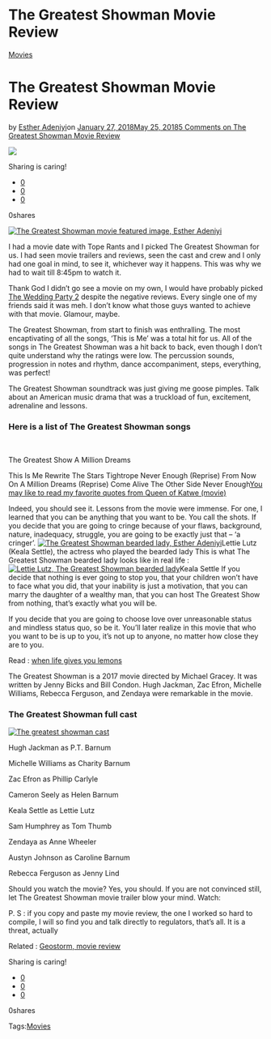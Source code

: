 # The Greatest Showman Movie Review

[Movies](https://estheradeniyi.com/category/movies/)
# The Greatest Showman Movie Review

by [Esther Adeniyi](https://estheradeniyi.com/author/esther-adeniyi/)on [January 27, 2018May 25, 2018](https://estheradeniyi.com/the-greatest-showman-movie-review/)[5 Comments on The Greatest Showman Movie Review](https://estheradeniyi.com/the-greatest-showman-movie-review/#comments)

![](images/The-Greatest-Showman-featured-image-948x640.jpg)

Sharing is caring!

- [0](https://www.facebook.com/sharer/sharer.php?u=https%3A%2F%2Festheradeniyi.com%2Fthe-greatest-showman-movie-review%2F&amp;t=The%20Greatest%20Showman%20Movie%20Review)
- [0](https://twitter.com/intent/tweet?text=The%20Greatest%20Showman%20Movie%20Review&amp;url=https%3A%2F%2Festheradeniyi.com%2Fthe-greatest-showman-movie-review%2F)
- [0](#)

0shares

[![The Greatest Showman movie featured image, Esther Adeniyi](images/The-Greatest-Showman-featured-image-948x640.jpg)](images/The-Greatest-Showman-featured-image-948x640.jpg)

I had a movie date with Tope Rants and I picked The Greatest Showman for us. I had seen movie trailers and reviews, seen the cast and crew and I only had one goal in mind, to see it, whichever way it happens. This was why we had to wait till 8:45pm to watch it.

Thank God I didn&#x2019;t go see a movie on my own, I would have probably picked [The Wedding Party 2](https://www.estheradeniyi.com/the-wedding-party-2-movie-trailer-and-i?m=1) despite the negative reviews. Every single one of my friends said it was meh. I don&#x2019;t know what those guys wanted to achieve with that movie. Glamour, maybe.

The Greatest Showman, from start to finish was enthralling. The most encaptivating of all the songs, &#x2018;This is Me&#x2019; was a total hit for us. All of the songs in The Greatest Showman was a hit back to back, even though I don&#x2019;t quite understand why the ratings were low. The percussion sounds, progression in notes and rhythm, dance accompaniment, steps, everything, was perfect!

The Greatest Showman soundtrack was just giving me goose pimples. Talk about an American music drama that was a truckload of fun, excitement, adrenaline and lessons.

### Here is a list of The Greatest Showman songs

&#xA0;

The Greatest Show
 A Million Dreams

This Is Me
 Rewrite The Stars
 Tightrope
 Never Enough (Reprise)
 From Now On
 A Million Dreams (Reprise)
 Come Alive
 The Other Side
 Never Enough[You may like to read my favorite quotes from Queen of Katwe (movie)](https://www.estheradeniyi.com/queen-of-katwe-my-top-7-favorite-life)

Indeed, you should see it. Lessons from the movie were immense. For one, I learned that you can be anything that you want to be. You call the shots. If you decide that you are going to cringe because of your flaws, background, nature, inadequacy, struggle, you are going to be exactly just that &#x2013; &#x2018;a cringer&#x2019;.
[![The Greatest Showman bearded lady, Esther Adeniyi](images/5c87f33c-a440-490c-aee2-49e2568dd1b0-screen-shot-2017-12-18-at-32055-pm.png)](images/5c87f33c-a440-490c-aee2-49e2568dd1b0-screen-shot-2017-12-18-at-32055-pm.png)Lettie Lutz (Keala Settle),&#xA0;the actress who played the bearded lady
This is what The Greatest Showman bearded lady looks like in real life :
[![Lettie Lutz, The Greatest Showman bearded lady](images/263c0707-896c-4209-ab79-1f2739d4a75f-getty-888720072.jpg)](images/263c0707-896c-4209-ab79-1f2739d4a75f-getty-888720072.jpg)Keala Settle
If you decide that nothing is ever going to stop you, that your children won&#x2019;t have to face what you did, that your inability is just a motivation, that you can marry the daughter of a wealthy man, that you can host The Greatest Show from nothing, that&#x2019;s exactly what you will be.

If you decide that you are going to choose love over unreasonable status and mindless status quo, so be it. You&#x2019;ll later realize in this movie that who you want to be is up to you, it&#x2019;s not up to anyone, no matter how close they are to you.

Read : [when life gives you lemons](https://www.estheradeniyi.com/when-life-gives-you-lemons?m=1)

The Greatest Showman is a 2017 movie directed by Michael Gracey. It was written by Jenny Bicks and Bill Condon. Hugh Jackman, Zac Efron, Michelle Williams, Rebecca Ferguson, and Zendaya were remarkable in the movie.

### The Greatest Showman full cast

[![The greatest showman cast](images/The-Greatest-Showman-Featured-768x461.jpg)](images/The-Greatest-Showman-Featured-768x461.jpg)

Hugh Jackman&#xA0;as P.T. Barnum

Michelle Williams as Charity Barnum

Zac Efron as Phillip Carlyle

Cameron Seely as Helen Barnum

Keala Settle as Lettie Lutz

Sam Humphrey as Tom Thumb

Zendaya as Anne Wheeler

Austyn Johnson as Caroline Barnum

Rebecca Ferguson as Jenny Lind

Should you watch the movie? Yes, you should. If you are not convinced still, let The Greatest Showman movie trailer blow your mind. Watch:

P. S : if you copy and paste my movie review, the one I worked so hard to compile, I will so find you and talk directly to regulators, that&#x2019;s all. It is a threat, actually

Related : [Geostorm, movie review](https://www.estheradeniyi.com/geostorm-2017-movie-review-5-profound)

Sharing is caring!

- [0](https://www.facebook.com/sharer/sharer.php?u=https%3A%2F%2Festheradeniyi.com%2Fthe-greatest-showman-movie-review%2F&amp;t=The%20Greatest%20Showman%20Movie%20Review)
- [0](https://twitter.com/intent/tweet?text=The%20Greatest%20Showman%20Movie%20Review&amp;url=https%3A%2F%2Festheradeniyi.com%2Fthe-greatest-showman-movie-review%2F)
- [0](#)

0shares

Tags:[Movies](https://estheradeniyi.com/tag/movies/)